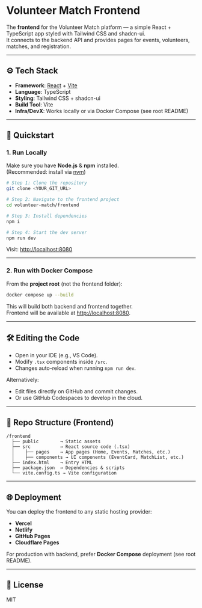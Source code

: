 # Volunteer Match Frontend

The **frontend** for the Volunteer Match platform — a simple React + TypeScript app styled with Tailwind CSS and shadcn-ui.  
It connects to the backend API and provides pages for events, volunteers, matches, and registration.

---

## ⚙️ Tech Stack

- **Framework**: [React](https://react.dev/) + [Vite](https://vitejs.dev/)  
- **Language**: TypeScript  
- **Styling**: Tailwind CSS + shadcn-ui  
- **Build Tool**: Vite  
- **Infra/DevX**: Works locally or via Docker Compose (see root README)

---

## 🚀 Quickstart

### 1. Run Locally

Make sure you have **Node.js** & **npm** installed.  
(Recommended: install via [nvm](https://github.com/nvm-sh/nvm#installing-and-updating))

```bash
# Step 1: Clone the repository
git clone <YOUR_GIT_URL>

# Step 2: Navigate to the frontend project
cd volunteer-match/frontend

# Step 3: Install dependencies
npm i

# Step 4: Start the dev server
npm run dev
```

Visit: [http://localhost:8080](http://localhost:8080)

---

### 2. Run with Docker Compose

From the **project root** (not the frontend folder):

```bash
docker compose up --build
```

This will build both backend and frontend together.  
Frontend will be available at [http://localhost:8080](http://localhost:8080).

---

## 🛠 Editing the Code

- Open in your IDE (e.g., VS Code).  
- Modify `.tsx` components inside `/src`.  
- Changes auto-reload when running `npm run dev`.  

Alternatively:  
- Edit files directly on GitHub and commit changes.  
- Or use GitHub Codespaces to develop in the cloud.

---

## 📂 Repo Structure (Frontend)

```
/frontend
  ├── public        → Static assets
  ├── src           → React source code (.tsx)
  │    ├── pages    → App pages (Home, Events, Matches, etc.)
  │    ├── components → UI components (EventCard, MatchList, etc.)
  ├── index.html    → Entry HTML
  ├── package.json  → Dependencies & scripts
  └── vite.config.ts → Vite configuration
```

---

## 🌐 Deployment

You can deploy the frontend to any static hosting provider:  

- **Vercel**  
- **Netlify**  
- **GitHub Pages**  
- **Cloudflare Pages**  

For production with backend, prefer **Docker Compose** deployment (see root README).

---

## 📝 License

MIT
